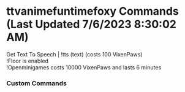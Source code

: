 # ttvanimefuntimefoxy Commands (Last Updated 7/6/2023 8:30:02 AM)
Get Text To Speech | !tts (text) (costs 100 VixenPaws) <br>
!Floor is enabled <br>
!Openminigames costs 10000 VixenPaws and lasts 6 minutes <br>
### Custom Commands <br>
```js
